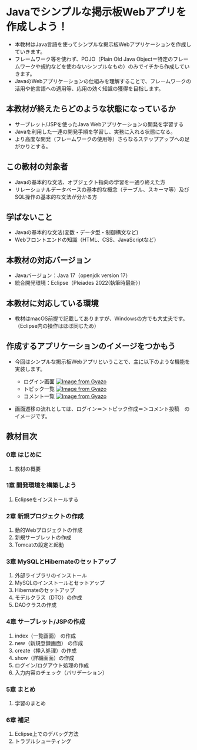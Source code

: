 # Javaでシンプルな掲示板Webアプリを作成しよう！
- 本教材はJava言語を使ってシンプルな掲示板Webアプリケーションを作成していきます。  
- フレームワーク等を使わず、POJO（Plain Old Java Object＝特定のフレームワークや規約などを使わないシンプルなもの）のみでイチから作成していきます。  
- JavaのWebアプリケーションの仕組みを理解することで、フレームワークの活用や他言語への適用等、応用の効く知識の獲得を目指します。  

## 本教材が終えたらどのような状態になっているか
- サーブレット/JSPを使ったJava Webアプリケーションの開発を学習する
- Javaを利用した一連の開発手順を学習し、実務に入れる状態になる。
- より高度な開発（フレームワークの使用等）さらなるステップアップへの足がかりとする。

## この教材の対象者
- Javaの基本的な文法、オブジェクト指向の学習を一通り終えた方
- リレーショナルデータベースの基本的な概念（テーブル、スキーマ等）及びSQL操作の基本的な文法が分かる方

## 学ばないこと
- Javaの基本的な文法(変数・データ型・制御構文など)
- Webフロントエンドの知識（HTML、CSS、JavaScriptなど）

## 本教材の対応バージョン
- Javaバージョン：Java 17（openjdk version 17）
- 統合開発環境：Eclipse（Pleiades 2022(執筆時最新））

## 本教材に対応している環境
- 教材はmacOS前提で記載してありますが、Windowsの方でも大丈夫です。（Eclipse内の操作はほぼ同じため）

## 作成するアプリケーションのイメージをつかもう
- 今回はシンプルな掲示板Webアプリということで、主に以下のような機能を実装します。
  - ログイン画面
[![Image from Gyazo](https://i.gyazo.com/949ef8aa223972e0e06a275a0ac6bcf1.png)](https://gyazo.com/949ef8aa223972e0e06a275a0ac6bcf1)
  - トピック一覧
[![Image from Gyazo](https://i.gyazo.com/6e373d7d91c084a2e924bc6b5ae0feb8.png)](https://gyazo.com/6e373d7d91c084a2e924bc6b5ae0feb8)
  - コメント一覧
[![Image from Gyazo](https://i.gyazo.com/af49831da25794027e4416e07994f0dc.png)](https://gyazo.com/af49831da25794027e4416e07994f0dc)

- 画面遷移の流れとしては、ログイン＝＞トピック作成＝＞コメント投稿　のイメージです。

## 教材目次

### 0章 はじめに
1. 教材の概要

### 1章 開発環境を構築しよう
1. Eclipseをインストールする

### 2章 新規プロジェクトの作成
1. 動的Webプロジェクトの作成
3. 新規サーブレットの作成
4. Tomcatの設定と起動

### 3章 MySQLとHibernateのセットアップ
1. 外部ライブラリのインストール
2. MySQLのインストールとセットアップ
3. Hibernateのセットアップ
4. モデルクラス（DTO）の作成
5. DAOクラスの作成

### 4章 サーブレット/JSPの作成
1. index（一覧画面） の作成
2. new（新規登録画面） の作成
3. create（挿入処理）の作成
4. show（詳細画面）の作成
5. ログイン/ログアウト処理の作成
6. 入力内容のチェック（バリデーション）

### 5章 まとめ
1. 学習のまとめ

### 6章 補足
1. Eclipse上でのデバッグ方法
2. トラブルシューティング
